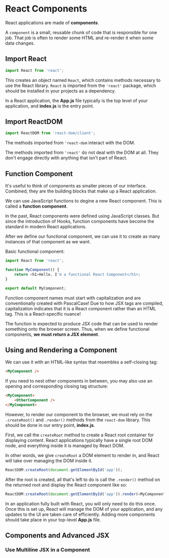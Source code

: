 # React Components

React applications are made of **components**.

A `component` is a small, reusable chunk of code that is responsible for one job. That job is often to render some HTML and re-render it when some data changes.

## Import React

```javascript
import React from 'react';
```

This creates an object named `React`, which contains methods necessary to use the React library. `React` is imported from the `'react'` package, which should be installed in your projects as a dependency.

In a React application, the **App.js** file typically is the top level of your application, and **index.js** is the entry point.

## Import ReactDOM

```javascript
import ReactDOM from 'react-dom/client';
```

The methods imported from `'react-dom` interact with the DOM.

The methods imported from `'react'` do not deal with the DOM at all. They don't engage directly with anything that isn't part of React.

## Function Component

It's useful to think of components as smaller pieces of our interface. Combined, they are the building blocks that make up a React application.

We can use JavaScript functions to degine a new React component. This is called a **function component**.

In the past, React components were defined using JavaScript classes. But since the introduction of Hooks, function components have become the standard in modern React applications.

After we define our functional component, we can use it to create as many instances of that component as we want.

Basic functional component:
```javascript
import React from 'react';

function MyComponent() {
    return <h1>Hello, I'm a functional React Component</h1>;
}

export default MyComponent;
```

Function component names must start with capitalization and are conventionally created with PascalCase! Due to how JSX tags are compiled, capitalization indicates that it is a React component rather than an HTML tag. This is a React-specific nuance!

The function is expected to produce JSX code that can be used to render something onto the browser screen. Thus, when we define functional components, **we must return a JSX element**.

## Using and Rendering a Component

We can use it with an HTML-like syntax that resembles a self-closing tag:

```html
<MyComponent />
```

If you need to nest other components in between, you may also use an opening and corresponding closing tag structure:

```html
<MyComponent>
    <OtherComponent />
</MyComponent>
```

However, to render our component to the browser, we must rely on the `.createRoot()` and `.render()` methods from the `react-dom` library. This should be done in our entry point, **index.js**.

First, we call the `createRoot` method to create a React root container for displaying content. React applications typically have a single root DOM node, and everything inside it is managed by React DOM.

In other words, we give `createRoot` a DOM element to render in, and React will take over managing the DOM inside it.

```javascript
ReactDOM.createRoot(document.getElementById('app'));
```

After the root is created, all that's left to do is call the `.render()` method on the returned root and display the React component like so:

```javascript
ReactDOM.createRoot(document.getElementById('app')).render(<MyComponent />);
```

In an application fully built with React, you will only need to do this once. Once this is set up, React will manage the DOM of your application, and any updates to the UI are taken care of efficiently. Adding more components should take place in your top-level **App.js** file.

## Components and Advanced JSX

### Use Multiline JSX in a Component

